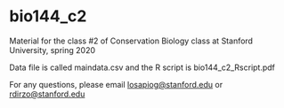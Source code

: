 # bio144_c2
Material for the class #2 of Conservation Biology class at Stanford University, spring 2020

Data file is called maindata.csv and the R script is bio144_c2_Rscript.pdf

For any questions, please email losapiog@stanford.edu or rdirzo@stanford.edu
